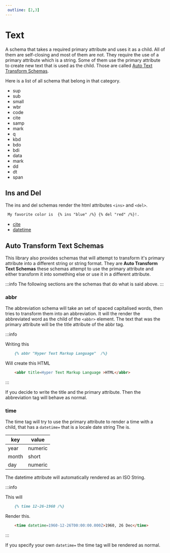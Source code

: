 ```yaml
---
 outline: [2,3]
---
```

# Text

A schema that takes a required primary attribute and uses it as a child.
All of them are self-closing and most of them are not.
They require the use of a primary attribute which is a string.
Some of them use the primary attribute to create new text that is used as the child.
Those are called [Auto Text Transform Schemas](#auto-transform-text-schemas).

Here is a list of all schema that belong in that category.

- sup
- sub
- small
- wbr
- code
- cite
- samp
- mark
- q
- kbd
- bdo
- bdi
- data
- mark
- dd
- dt
- span

## Ins and Del

The ins and del schemas render the html attributes `<ins>` and `<del>`.

```md
 My favorite color is  {% ins "blue" /%} {% del "red" /%}!.

```

- [cite](../attributes/index.md#cite)
- [datetime](../attributes/index.md#datetime)

## Auto Transform Text Schemas

This library also provides schemas that will attempt to transform
it's primary attribute into a different string or string format.
They are **Auto Transform Text Schemas** these schemas attempt to use
the primary attribute and either transform it into something else
or use it in a different attribute.

:::info
The following sections are the schemas that do what is said above.
:::

### abbr

The abbreviation schema will take an set of spaced capitalised words,
then tries to transform them into an abbreviation.
It will the render the abbreviated word as the child of the `<abbr>` element.
The text that was the primary attribute will be the title attribute of the abbr tag.

:::info

Writing this

```md
    {% abbr "Hyper Text Markup Language"  /%}
```

Will create this HTML

```html
    <abbr title=Hyper Text Markup Language >HTML</abbr>
```

:::

If you decide to write the title and the primary attribute.
Then the abbreviation tag will behave as normal.

### time

The time tag will try to use the primary attribute to render a time with a child,
that has a `datetime=` that is a locale date string
The is.

| key   | value   |
| ----- | ------- |
| year  | numeric |
| month | short   |
| day   | numeric |

The datetime attribute will automatically rendered as an ISO String.

:::info

This will

```md
    {% time 12-26-1960 /%}
```

Render this.

```html
    <time datetime=1960-12-26T00:00:00.000Z>1960, 26 Dec</time>
```

:::

If you specify your own `datetime=` the time tag will be rendered as normal.
